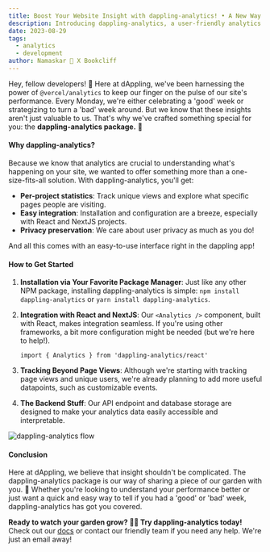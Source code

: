 ```yaml
---
title: Boost Your Website Insight with dappling-analytics! • A New Way to Track Your Success
description: Introducing dappling-analytics, a user-friendly analytics package tailored for developers. Explore how this package can transform your insight into users and page views.
date: 2023-08-29
tags:
  - analytics
  - development
author: Namaskar 🙏 X Bookcliff
---
```


Hey, fellow developers! 👋 Here at dAppling, we've been harnessing the power of `@vercel/analytics` to keep our finger on the pulse of our site's performance. Every Monday, we're either celebrating a 'good' week or strategizing to turn a 'bad' week around. But we know that these insights aren't just valuable to us. That's why we've crafted something special for you: the **dappling-analytics package.** 🚀

#### Why dappling-analytics?

Because we know that analytics are crucial to understanding what's happening on your site, we wanted to offer something more than a one-size-fits-all solution. With dappling-analytics, you'll get:

- **Per-project statistics**: Track unique views and explore what specific pages people are visiting.
- **Easy integration**: Installation and configuration are a breeze, especially with React and NextJS projects.
- **Privacy preservation**: We care about user privacy as much as you do!

And all this comes with an easy-to-use interface right in the dappling app!

#### How to Get Started

1. **Installation via Your Favorite Package Manager**: Just like any other NPM package, installing dappling-analytics is simple: `npm install dappling-analytics` or `yarn install dappling-analytics`.

2. **Integration with React and NextJS**: Our `<Analytics />` component, built with React, makes integration seamless. If you're using other frameworks, a bit more configuration might be needed (but we're here to help!).

   `import { Analytics } from 'dappling-analytics/react'`

3. **Tracking Beyond Page Views**: Although we're starting with tracking page views and unique users, we're already planning to add more useful datapoints, such as customizable events.

4. **The Backend Stuff**: Our API endpoint and database storage are designed to make your analytics data easily accessible and interpretable.

![dappling-analytics flow](https://i.imgur.com/bxoPyW1.png)

#### Conclusion

Here at dAppling, we believe that insight shouldn't be complicated. The dappling-analytics package is our way of sharing a piece of our garden with you. 🌱 Whether you're looking to understand your performance better or just want a quick and easy way to tell if you had a 'good' or 'bad' week, dappling-analytics has got you covered.

**Ready to watch your garden grow? 🌼🌻 Try dappling-analytics today!** Check out our [docs](https://docs.dappling.network/guides/site-analytics) or contact our friendly team if you need any help. We're just an email away!
